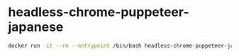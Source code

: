 # headless-chrome-puppeteer-japanese

```bash
docker run -it --rm --entrypoint /bin/bash headless-chrome-puppeteer-japanese
```
